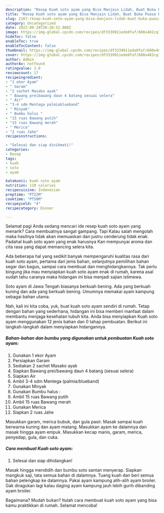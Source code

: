 ```yaml
---
description: "Resep Kuah soto ayam yang Bisa Manjain Lidah, Buat Buka Puasa Enak Banget"
title: "Resep Kuah soto ayam yang Bisa Manjain Lidah, Buat Buka Puasa Enak Banget"
slug: 2167-resep-kuah-soto-ayam-yang-bisa-manjain-lidah-buat-buka-puasa-enak-banget
category: Uncategorized
date: 2022-09-28T20:28:52.080Z
image: https://img-global.cpcdn.com/recipes/df3339911ede0faf/680x482cq70/kuah-soto-ayam-foto-resep-utama.jpg
hideToc: false
enableToc: true
enableTocContent: false
thumbnail: https://img-global.cpcdn.com/recipes/df3339911ede0faf/680x482cq70/kuah-soto-ayam-foto-resep-utama.jpg
cover: https://img-global.cpcdn.com/recipes/df3339911ede0faf/680x482cq70/kuah-soto-ayam-foto-resep-utama.jpg
author: Admin
authorAv: notfound
ratingvalue: 3.8
reviewcount: 17
recipeingredient:
- "1 ekor Ayam"
- " Garam"
- "2 sachet Masako ayak"
- " Bawang preibawang daun 4 batang sesuai selera"
- " Air"
- "3-4 sdm Mentega palmiablueband"
- " Minyak"
- " Bumbu halus "
- "15 ruas Bawang putih"
- "15 ruas Bawang merah"
- " Merica"
- "2 ruas Jahe"
recipeinstructions:

- "Selesai dan siap dinikmati!"
categories:
- Resep
tags:
- kuah
- soto
- ayam

katakunci: kuah soto ayam 
nutrition: 110 calories
recipecuisine: Indonesian
preptime: "PT22M"
cooktime: "PT50M"
recipeyield: "4"
recipecategory: Dinner

---
```



Selamat pagi Anda sedang mencari ide resep kuah soto ayam yang menarik? Cara membuatnya sangat gampang. Tapi Kalau salah mengolah maka hasilnya tidak akan memuaskan dan justru cenderung tidak enak. Padahal kuah soto ayam yang enak harusnya Kan mempunyai aroma dan cita rasa yang dapat memancing selera kita.


Ada beberapa hal yang sedikit banyak mempengaruhi kualitas rasa dari kuah soto ayam, pertama dari jenis bahan, selanjutnya pemilihan bahan segar dan bagus, sampai cara membuat dan menghidangkannya. Tak perlu bingung jika mau menyiapkan kuah soto ayam enak di rumah, karena asal sudah tahu caranya maka hidangan ini bisa menjadi sajian istimewa.

Soto ayam di Jawa Tengah biasanya berkuah bening. Ada yang berkuah kuning dan ada yang berkuah bening. Umumnya memakai ayam kampung sebagai bahan utama.


Nah, kali ini kita coba, yuk, buat kuah soto ayam sendiri di rumah. Tetap dengan bahan yang sederhana, hidangan ini bisa memberi manfaat dalam membantu menjaga kesehatan tubuh kita. Anda bisa menyiapkan Kuah soto ayam menggunakan 12 jenis bahan dan 0 tahap pembuatan. Berikut ini langkah-langkah dalam menyiapkan hidangannya.

<!--inarticleads1-->

##### Bahan-bahan dan bumbu yang digunakan untuk pembuatan Kuah soto ayam:

1. Gunakan 1 ekor Ayam
1. Persiapkan  Garam
1. Sediakan 2 sachet Masako ayak
1. Siapkan  Bawang prei/bawang daun 4 batang (sesuai selera)
1. Siapkan  Air
1. Ambil 3-4 sdm Mentega (palmia/blueband)
1. Gunakan  Minyak
1. Gunakan  Bumbu halus :
1. Ambil 15 ruas Bawang putih
1. Ambil 15 ruas Bawang merah
1. Gunakan  Merica
1. Siapkan 2 ruas Jahe


Masukkan garam, merica bubuk, dan gula pasir. Masak sampai kuah berwarna kuning dan ayam matang. Masukkan ayam ke dalamnya dan masak hingga ayam empuk. Masukkan kecap manis, garam, merica, penyedap, gula, dan cuka. 

<!--inarticleads2-->

##### Cara membuat Kuah soto ayam:


1. Selesai dan siap dihidangkan!

Masak hingga mendidih dan bumbu soto santan menyerap. Siapkan mangkuk saji, tata semua bahan di dalamnya. Tuang kuah dan beri semua bahan pelengkap ke dalamnya. Pakai ayam kampung alih-alih ayam broiler. Gak diragukan lagi kalau daging ayam kampung jauh lebih gurih dibanding ayam broiler. 

Bagaimana? Mudah bukan? Itulah cara membuat kuah soto ayam yang bisa kamu praktikkan di rumah. Selamat mencoba!
